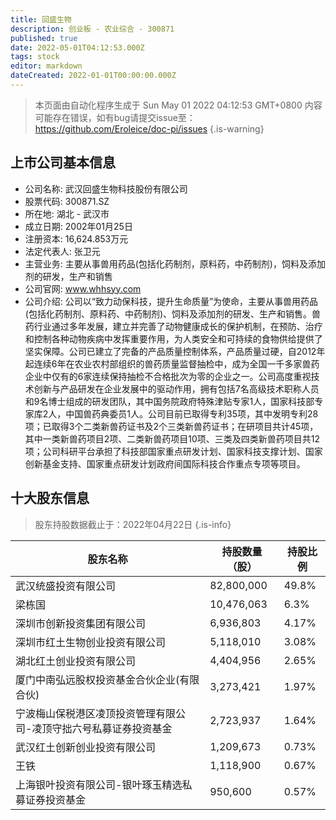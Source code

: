 ```yaml
---
title: 回盛生物
description: 创业板 - 农业综合 - 300871
published: true
date: 2022-05-01T04:12:53.000Z
tags: stock
editor: markdown
dateCreated: 2022-01-01T00:00:00.000Z
---
```


> 本页面由自动化程序生成于 Sun May 01 2022 04:12:53 GMT+0800
> 内容可能存在错误，如有bug请提交issue至：https://github.com/Eroleice/doc-pi/issues
{.is-warning}

## 上市公司基本信息
- 公司名称: 武汉回盛生物科技股份有限公司
- 股票代码: 300871.SZ
- 所在地: 湖北 - 武汉市
- 成立日期: 2002年01月25日
- 注册资本: 16,624.853万元
- 法定代表人: 张卫元
- 主营业务: 主要从事兽用药品(包括化药制剂，原料药，中药制剂)，饲料及添加剂的研发，生产和销售
- 公司官网: www.whhsyy.com
- 公司介绍: 公司以“致力动保科技，提升生命质量”为使命，主要从事兽用药品(包括化药制剂、原料药、中药制剂)、饲料及添加剂的研发、生产和销售。兽药行业通过多年发展，建立并完善了动物健康成长的保护机制，在预防、治疗和控制各种动物疾病中发挥重要作用，为人类安全和可持续的食物供给提供了坚实保障。公司已建立了完备的产品质量控制体系，产品质量过硬，自2012年起连续6年在农业农村部组织的兽药质量监督抽检中，成为全国一千多家兽药企业中仅有的6家连续保持抽检不合格批次为零的企业之一。公司高度重视技术创新与产品研发在企业发展中的驱动作用，拥有包括7名高级技术职称人员和9名博士组成的研发团队，其中国务院政府特殊津贴专家1人，国家科技部专家库2人，中国兽药典委员1人。公司目前已取得专利35项，其中发明专利28项；已取得3个二类新兽药证书及2个三类新兽药证书；在研项目共计45项，其中一类新兽药项目2项、二类新兽药项目10项、三类及四类新兽药项目共12项；公司科研平台承担了科技部国家重点研发计划、国家科技支撑计划、国家创新基金支持、国家重点研发计划政府间国际科技合作重点专项等项目。


## 十大股东信息
> 股东持股数据截止于：2022年04月22日
{.is-info}

| 股东名称 | 持股数量（股） | 持股比例 |
| --- | --- | --- |
| 武汉统盛投资有限公司 | 82,800,000 | 49.8% |
| 梁栋国 | 10,476,063 | 6.3% |
| 深圳市创新投资集团有限公司 | 6,936,803 | 4.17% |
| 深圳市红土生物创业投资有限公司 | 5,118,010 | 3.08% |
| 湖北红土创业投资有限公司 | 4,404,956 | 2.65% |
| 厦门中南弘远股权投资基金合伙企业(有限合伙) | 3,273,421 | 1.97% |
| 宁波梅山保税港区凌顶投资管理有限公司-凌顶守拙六号私募证券投资基金 | 2,723,937 | 1.64% |
| 武汉红土创新创业投资有限公司 | 1,209,673 | 0.73% |
| 王铁 | 1,118,900 | 0.67% |
| 上海银叶投资有限公司-银叶琢玉精选私募证券投资基金 | 950,600 | 0.57% |




